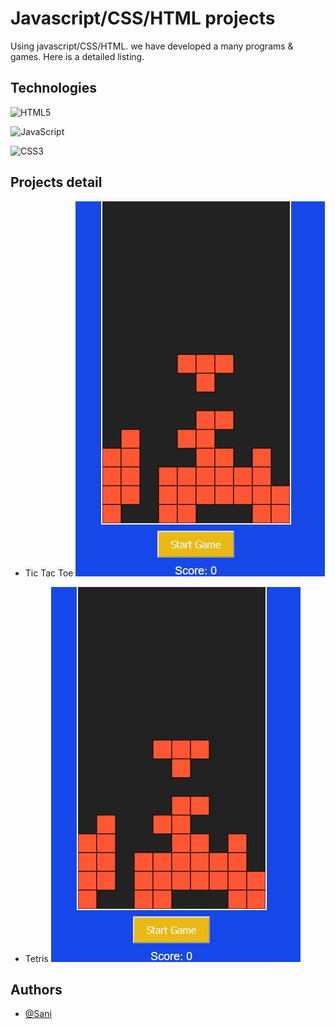 
# Javascript/CSS/HTML projects

Using javascript/CSS/HTML. we have developed a many programs & games. Here is a detailed listing.





## Technologies

![HTML5](https://img.shields.io/badge/html5-%23E34F26.svg?style=for-the-badge&logo=html5&logoColor=white)

![JavaScript](https://img.shields.io/badge/javascript-%23323330.svg?style=for-the-badge&logo=javascript&logoColor=%23F7DF1E)

![CSS3](https://img.shields.io/badge/css3-%231572B6.svg?style=for-the-badge&logo=css3&logoColor=white)

## Projects detail

- Tic Tac Toe
![image info](./Tetris/images/tic-tac-toe.jpg)

- Tetris
![image info](./Tetris/images/tetris_html.jpg)


## Authors

- [@Sani](https://www.linkedin.com/in/delickate)


